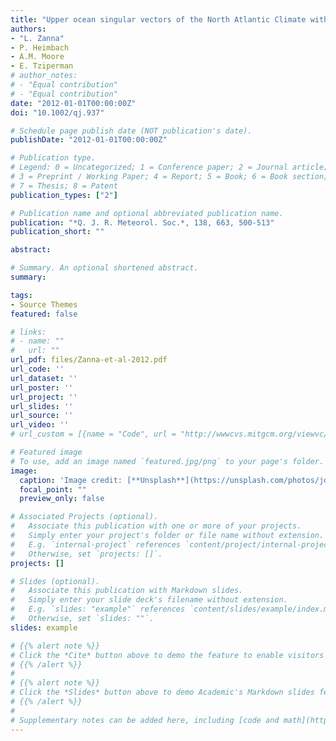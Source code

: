 ```yaml
---
title: "Upper ocean singular vectors of the North Atlantic Climate with Implications for Linear Predictability and Variability"
authors:
- "L. Zanna" 
- P. Heimbach 
- A.M. Moore 
- E. Tziperman
# author_notes:
# - "Equal contribution"
# - "Equal contribution"
date: "2012-01-01T00:00:00Z"
doi: "10.1002/qj.937"

# Schedule page publish date (NOT publication's date).
publishDate: "2012-01-01T00:00:00Z"

# Publication type.
# Legend: 0 = Uncategorized; 1 = Conference paper; 2 = Journal article;
# 3 = Preprint / Working Paper; 4 = Report; 5 = Book; 6 = Book section;
# 7 = Thesis; 8 = Patent
publication_types: ["2"]

# Publication name and optional abbreviated publication name.
publication: "*Q. J. R. Meteorol. Soc.*, 138, 663, 500-513"
publication_short: ""

abstract: 

# Summary. An optional shortened abstract.
summary: 

tags:
- Source Themes
featured: false

# links:
# - name: ""
#   url: ""
url_pdf: files/Zanna-et-al-2012.pdf
url_code: ''
url_dataset: ''
url_poster: ''
url_project: ''
url_slides: ''
url_source: ''
url_video: ''
# url_custom = [{name = "Code", url = "http://wwwcvs.mitgcm.org/viewvc/MITgcm/MITgcm/pkg/admtlm/"}]

# Featured image
# To use, add an image named `featured.jpg/png` to your page's folder. 
image:
  caption: 'Image credit: [**Unsplash**](https://unsplash.com/photos/jdD8gXaTZsc)'
  focal_point: ""
  preview_only: false

# Associated Projects (optional).
#   Associate this publication with one or more of your projects.
#   Simply enter your project's folder or file name without extension.
#   E.g. `internal-project` references `content/project/internal-project/index.md`.
#   Otherwise, set `projects: []`.
projects: []

# Slides (optional).
#   Associate this publication with Markdown slides.
#   Simply enter your slide deck's filename without extension.
#   E.g. `slides: "example"` references `content/slides/example/index.md`.
#   Otherwise, set `slides: ""`.
slides: example

# {{% alert note %}}
# Click the *Cite* button above to demo the feature to enable visitors to import publication metadata into their reference management software.
# {{% /alert %}}
# 
# {{% alert note %}}
# Click the *Slides* button above to demo Academic's Markdown slides feature.
# {{% /alert %}}
# 
# Supplementary notes can be added here, including [code and math](https://sourcethemes.com/academic/docs/writing-markdown-latex/).
---
```

